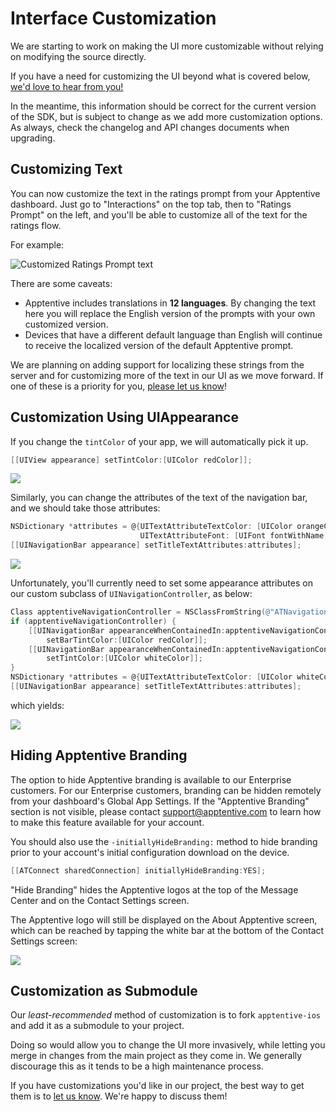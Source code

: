 # Interface Customization

We are starting to work on making the UI more customizable without relying on modifying the source directly.

If you have a need for customizing the UI beyond what is covered below, [we'd love to hear from you!](http://apptentive.com/contact/)

In the meantime, this information should be correct for the current version of the SDK, but is subject to change as we add more customization options. As always, check the changelog and API changes documents when upgrading.

## Customizing Text

You can now customize the text in the ratings prompt from your Apptentive dashboard. Just go to "Interactions" on the top tab, then to "Ratings Prompt" on the left, and you'll be able to customize all of the text for the ratings flow.

For example:

![Customized Ratings Prompt text](https://raw.github.com/apptentive/apptentive-documentation/master/using_apptentive/ios/images/customization-ratings.png)

There are some caveats:

* Apptentive includes translations in **12 languages**. By changing the text here you will replace the English version of the prompts with your own customized version.
* Devices that have a different default language than English will continue to receive the localized version of the default Apptentive prompt.

We are planning on adding support for localizing these strings from the server and for customizing more of the text in our UI as we move forward. If one of these is a priority for you, [please let us know](http://apptentive.com/contact/)!

## Customization Using UIAppearance

If you change the `tintColor` of your app, we will automatically pick it up.

```objective-c
[[UIView appearance] setTintColor:[UIColor redColor]];
```

<img src="https://raw.github.com/apptentive/apptentive-documentation/master/using_apptentive/ios/images/customization-tintColor.png" data-src2x="https://raw.github.com/apptentive/apptentive-documentation/master/using_apptentive/ios/images/customization-tintColor@2x.png">

Similarly, you can change the attributes of the text of the navigation bar, and we should take those attributes:

```objective-c
NSDictionary *attributes = @{UITextAttributeTextColor: [UIColor orangeColor],
                             UITextAttributeFont: [UIFont fontWithName:@"Copperplate" size:20]};
[[UINavigationBar appearance] setTitleTextAttributes:attributes];
```

<img src="https://raw.github.com/apptentive/apptentive-documentation/master/using_apptentive/ios/images/customization-navTextAttributes.png" data-src2x="https://raw.github.com/apptentive/apptentive-documentation/master/using_apptentive/ios/images/customization-navTextAttributes@2x.png">

Unfortunately, you'll currently need to set some appearance attributes on our custom subclass of `UINavigationController`, as below:

```objective-c
Class apptentiveNavigationController = NSClassFromString(@"ATNavigationController");
if (apptentiveNavigationController) {
    [[UINavigationBar appearanceWhenContainedIn:apptentiveNavigationController, nil] 
        setBarTintColor:[UIColor redColor]];
    [[UINavigationBar appearanceWhenContainedIn:apptentiveNavigationController, nil] 
        setTintColor:[UIColor whiteColor]];
}
NSDictionary *attributes = @{UITextAttributeTextColor: [UIColor whiteColor]};
[[UINavigationBar appearance] setTitleTextAttributes:attributes];
```

which yields:

<img src="https://raw.github.com/apptentive/apptentive-documentation/master/using_apptentive/ios/images/customization-navTintColors.png" data-src2x="https://raw.github.com/apptentive/apptentive-documentation/master/using_apptentive/ios/images/customization-navTintColors@2x.png">

## Hiding Apptentive Branding

The option to hide Apptentive branding is available to our Enterprise customers. For our Enterprise customers, branding can be hidden remotely from your dashboard's Global App Settings. If the "Apptentive Branding" section is not visible, please contact support@apptentive.com to learn how to make this feature available for your account.

You should also use the `-initiallyHideBranding:` method to hide branding prior to your account's initial configuration download on the device.

```objective-c
[[ATConnect sharedConnection] initiallyHideBranding:YES];
```

"Hide Branding" hides the Apptentive logos at the top of the Message Center and on the Contact Settings screen.

The Apptentive logo will still be displayed on the About Apptentive screen, which can be reached by tapping the white bar at the bottom of the Contact Settings screen:

<img src="https://raw.github.com/apptentive/apptentive-documentation/master/using_apptentive/ios/images/customization-aboutApptentive.png" data-src2x="https://raw.github.com/apptentive/apptentive-documentation/master/using_apptentive/ios/images/customization-aboutApptentive@2x.png">

## Customization as Submodule

Our *least-recommended* method of customization is to fork `apptentive-ios` and add it as a submodule to your project.

Doing so would allow you to change the UI more invasively, while letting you merge in changes from the main project as they come in. We generally discourage this as it tends to be a high maintenance process.

If you have customizations you'd like in our project, the best way to get them is to [let us know](http://apptentive.com/contact/). We're happy to discuss them!

